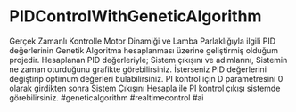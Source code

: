 # PIDControlWithGeneticAlgorithm

Gerçek Zamanlı Kontrolle Motor Dinamiği ve Lamba Parlaklığıyla ilgili PID değerlerinin Genetik Algoritma hesaplanması üzerine geliştirmiş olduğum projedir. Hesaplanan PID değerleriyle;
Sistem çıkışını ve adımlarını,
Sistemin ne zaman oturduğunu grafikte görebilirsiniz.
İsterseniz PID değerlerini değiştirip optimum değerleri bulabilirsiniz.
PI kontrol için D parametresini 0 olarak girdikten sonra Sistem Çıkışını Hesapla ile PI kontrol çıkışı sistemde görebilirsiniz.
#geneticalgorithm #realtimecontrol #ai
